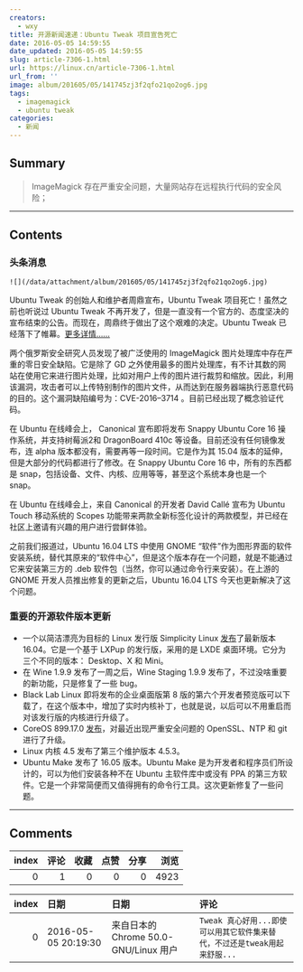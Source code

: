 ```yaml
---
creators:
  - wxy
title: 开源新闻速递：Ubuntu Tweak 项目宣告死亡
date: 2016-05-05 14:59:55
date_updated: 2016-05-05 14:59:55
slug: article-7306-1.html
url: https://linux.cn/article-7306-1.html
url_from: ''
image: album/201605/05/141745zj3f2qfo21qo2og6.jpg
tags:
  - imagemagick
  - ubuntu tweak
categories:
  - 新闻
---
```


## Summary

> ImageMagick 存在严重安全问题，大量网站存在远程执行代码的安全风险；

***

<!-- more -->

## Contents

### 头条消息

`![](/data/attachment/album/201605/05/141745zj3f2qfo21qo2og6.jpg)`

Ubuntu Tweak 的创始人和维护者周鼎宣布，Ubuntu Tweak 项目死亡！虽然之前也听说过 Ubuntu Tweak 不再开发了，但是一直没有一个官方的、态度坚决的宣布结束的公告。而现在，周鼎终于做出了这个艰难的决定。Ubuntu Tweak 已经落下了帷幕。[更多详情……](https://linux.cn/article-7304-1.html)

两个俄罗斯安全研究人员发现了被广泛使用的 ImageMagick 图片处理库中存在严重的零日安全缺陷。它是除了 GD 之外使用最多的图片处理库，有不计其数的网站在使用它来进行图片处理，比如对用户上传的图片进行裁剪和缩放。因此，利用该漏洞，攻击者可以上传特别制作的图片文件，从而达到在服务器端执行恶意代码的目的。这个漏洞缺陷编号为：CVE-2016–3714 。目前已经出现了概念验证代码。

在 Ubuntu 在线峰会上， Canonical 宣布即将发布 Snappy Ubuntu Core 16 操作系统，并支持树莓派2和 DragonBoard 410c 等设备。目前还没有任何镜像发布，连 alpha 版本都没有，需要再等一段时间。它是作为其 15.04 版本的延伸，但是大部分的代码都进行了修改。在 Snappy Ubuntu Core 16 中，所有的东西都是 snap，包括设备、文件、内核、应用等等，甚至这个系统本身也是一个 snap。

在 Ubuntu 在线峰会上，来自 Canonical 的开发者 David Callé 宣布为 Ubuntu Touch 移动系统的 Scopes 功能带来两款全新标签化设计的两款模型，并已经在社区上邀请有兴趣的用户进行尝鲜体验。

之前我们报道过，Ubuntu 16.04 LTS 中使用 GNOME “软件”作为图形界面的软件安装系统，替代其原来的“软件中心”，但是这个版本存在一个问题，就是不能通过它来安装第三方的 .deb 软件包（当然，你可以通过命令行来安装）。在上游的 GNOME 开发人员推出修复的更新之后，Ubuntu 16.04 LTS 今天也更新解决了这个问题。

### 重要的开源软件版本更新

* 一个以简洁漂亮为目标的 Linux 发行版 Simplicity Linux [发布](http://simplicitylinux.org/2016/05/simplicity-linux-16-04-released/)了最新版本 16.04。它是一个基于 LXPup 的发行版，采用的是 LXDE 桌面环境。它分为三个不同的版本： Desktop、X 和 Mini。
* 在 Wine 1.9.9 发布了一周之后，Wine Staging 1.9.9 发布了，不过没啥重要的新功能，只是修复了一些 bug。
* Black Lab Linux 即将发布的企业桌面版第 8 版的第六个开发者预览版可以下载了，在这个版本中，增加了实时内核补丁，也就是说，以后可以不用重启而对该发行版的内核进行升级了。
* CoreOS 899.17.0 [发布](https://coreos.com/releases/#899.17.0)，对最近出现严重安全问题的 OpenSSL、NTP 和 git 进行了升级。
* Linux 内核 4.5 发布了第三个维护版本 4.5.3。
* Ubuntu Make 发布了 16.05 版本。Ubuntu Make 是为开发者和程序员们所设计的，可以为他们安装各种不在 Ubuntu 主软件库中或没有 PPA 的第三方软件。它是一个非常简便而又值得拥有的命令行工具。这次更新修复了一些问题。

***

## Comments


|   index |   评论 |   收藏 |   点赞 |   分享 |   浏览 |
|--------:|-------:|-------:|-------:|-------:|-------:|
|       0 |      1 |      0 |      0 |      0 |   4923 |

|   index | 日期                | 日期                                  | 评论                                                                      |
|--------:|:--------------------|:--------------------------------------|:--------------------------------------------------------------------------|
|       0 | 2016-05-05 20:19:30 | 来自日本的 Chrome 50.0-GNU/Linux 用户 | `Tweak 真心好用...即使可以用其它软件集来替代，不过还是tweak用起来舒服...` |
